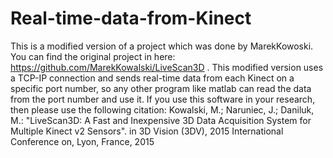 # Real-time-data-from-Kinect
This is a modified version of a project which was done by MarekKowoski. You can find the original project in here: https://github.com/MarekKowalski/LiveScan3D . This modified version uses a TCP-IP connection and sends real-time data from each Kinect on a specific port number, so any other program like matlab can read the data from the port number and use it.  If you use this software in your research, then please use the following citation:  Kowalski, M.; Naruniec, J.; Daniluk, M.: "LiveScan3D: A Fast and Inexpensive 3D Data Acquisition System for Multiple Kinect v2 Sensors". in 3D Vision (3DV), 2015 International Conference on, Lyon, France, 2015
